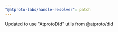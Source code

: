 ```yaml
---
"@atproto-labs/handle-resolver": patch
---
```


Updated to use "AtprotoDid" utils from @atproto/did
